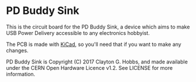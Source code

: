 # PD Buddy Sink

This is the circuit board for the PD Buddy Sink, a device which aims to make
USB Power Delivery accessible to any electronics hobbyist.

The PCB is made with [KiCad](http://kicad-pcb.org/), so you'll need that if you
want to make any changes.

PD Buddy Sink is Copyright (C) 2017 Clayton G. Hobbs, and made available under
the CERN Open Hardware Licence v1.2.  See LICENSE for more information.
